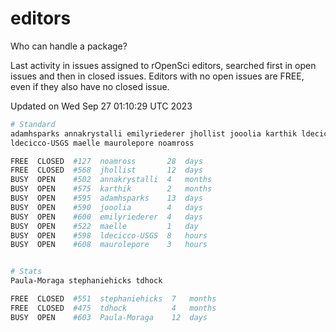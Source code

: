 # editors

Who can handle a package?

Last activity in issues assigned to rOpenSci editors, searched first in open
issues and then in closed issues. Editors with no open issues are FREE, even if
they also have no closed issue.


Updated on Wed Sep 27 01:10:29 UTC 2023

```bash
# Standard
adamhsparks annakrystalli emilyriederer jhollist jooolia karthik ldecicco
ldecicco-USGS maelle maurolepore noamross

FREE  CLOSED  #127  noamross       28  days
FREE  CLOSED  #568  jhollist       12  days
BUSY  OPEN    #502  annakrystalli  4   months
BUSY  OPEN    #575  karthik        2   months
BUSY  OPEN    #595  adamhsparks    13  days
BUSY  OPEN    #590  jooolia        4   days
BUSY  OPEN    #600  emilyriederer  4   days
BUSY  OPEN    #522  maelle         1   day
BUSY  OPEN    #598  ldecicco-USGS  8   hours
BUSY  OPEN    #608  maurolepore    3   hours


# Stats
Paula-Moraga stephaniehicks tdhock

FREE  CLOSED  #551  stephaniehicks  7   months
FREE  CLOSED  #475  tdhock          4   months
BUSY  OPEN    #603  Paula-Moraga    12  days
```
